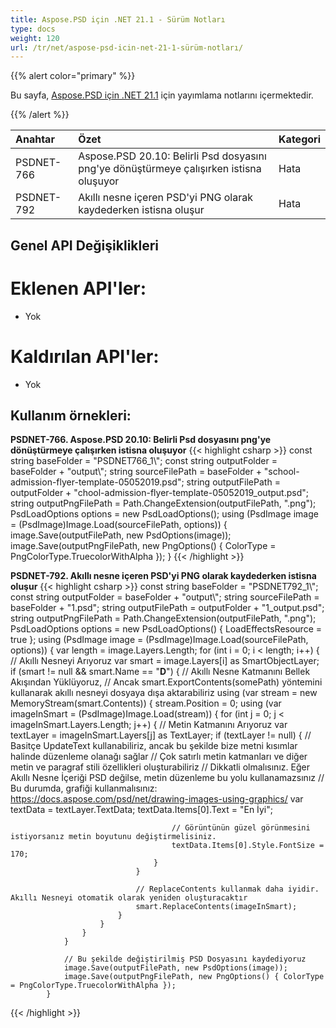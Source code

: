 ```yaml
---
title: Aspose.PSD için .NET 21.1 - Sürüm Notları
type: docs
weight: 120
url: /tr/net/aspose-psd-icin-net-21-1-sürüm-notları/
---
```


{{% alert color="primary" %}} 

Bu sayfa, [Aspose.PSD için .NET 21.1](https://www.nuget.org/packages/Aspose.PSD/) için yayımlama notlarını içermektedir.

{{% /alert %}} 

|**Anahtar**|**Özet**|**Kategori**|
| :- | :- | :- |
|PSDNET-766|Aspose.PSD 20.10: Belirli Psd dosyasını png'ye dönüştürmeye çalışırken istisna oluşuyor|Hata|
|PSDNET-792|Akıllı nesne içeren PSD'yi PNG olarak kaydederken istisna oluşur|Hata|

## **Genel API Değişiklikleri**
# **Eklenen API'ler:**
- Yok

# **Kaldırılan API'ler:**
- Yok

## **Kullanım örnekleri:**
**PSDNET-766. Aspose.PSD 20.10: Belirli Psd dosyasını png'ye dönüştürmeye çalışırken istisna oluşuyor**
{{< highlight csharp >}}
            const string baseFolder = "PSDNET766_1\\";
            const string outputFolder = baseFolder + "output\\";
            string sourceFilePath = baseFolder + "school-admission-flyer-template-05052019.psd";
            string outputFilePath = outputFolder + "chool-admission-flyer-template-05052019_output.psd";
            string outputPngFilePath = Path.ChangeExtension(outputFilePath, ".png");
            PsdLoadOptions options = new PsdLoadOptions();
            using (PsdImage image = (PsdImage)Image.Load(sourceFilePath, options))
            {
                image.Save(outputFilePath, new PsdOptions(image));
                image.Save(outputPngFilePath, new PngOptions() { ColorType = PngColorType.TruecolorWithAlpha });
            }
{{< /highlight >}}

**PSDNET-792. Akıllı nesne içeren PSD'yi PNG olarak kaydederken istisna oluşur**
{{< highlight csharp >}}
            const string baseFolder = "PSDNET792_1\\";
            const string outputFolder = baseFolder + "output\\";
            string sourceFilePath = baseFolder + "1.psd";
            string outputFilePath = outputFolder + "1_output.psd";
            string outputPngFilePath = Path.ChangeExtension(outputFilePath, ".png");
            PsdLoadOptions options = new PsdLoadOptions() { LoadEffectsResource = true };
            using (PsdImage image = (PsdImage)Image.Load(sourceFilePath, options))
            {
                var length = image.Layers.Length;
                for (int i = 0; i < length; i++)
                {
                    // Akıllı Nesneyi Arıyoruz
                    var smart = image.Layers[i] as SmartObjectLayer;
                    if (smart != null && smart.Name == "__D__")
                    {
                        // Akıllı Nesne Katmanını Bellek Akışından Yüklüyoruz,
                        // Ancak smart.ExportContents(somePath) yöntemini kullanarak akıllı nesneyi dosyaya dışa aktarabiliriz
                        using (var stream = new MemoryStream(smart.Contents))
                        {
                            stream.Position = 0;
                            using (var imageInSmart = (PsdImage)Image.Load(stream))
                            {
                                for (int j = 0; j < imageInSmart.Layers.Length; j++)
                                {
                                    // Metin Katmanını Arıyoruz
                                    var textLayer = imageInSmart.Layers[j] as TextLayer;
                                    if (textLayer != null)
                                    {
                                        // Basitçe UpdateText kullanabiliriz, ancak bu şekilde bize metni kısımlar halinde düzenleme olanağı sağlar
                                        // Çok satırlı metin katmanları ve diğer metin ve paragraf stili özellikleri oluşturabiliriz
                                        // Dikkatli olmalısınız. Eğer Akıllı Nesne İçeriği PSD değilse, metin düzenleme bu yolu kullanamazsınız
                                        // Bu durumda, grafiği kullanmalısınız: https://docs.aspose.com/psd/net/drawing-images-using-graphics/
                                        var textData = textLayer.TextData;
                                        textData.Items[0].Text = "En İyi";

                                        // Görüntünün güzel görünmesini istiyorsanız metin boyutunu değiştirmelisiniz.
                                        textData.Items[0].Style.FontSize = 170;
                                    }
                                }

                                // ReplaceContents kullanmak daha iyidir. Akıllı Nesneyi otomatik olarak yeniden oluşturacaktır
                                smart.ReplaceContents(imageInSmart);
                            }
                        }
                    }
                }

                // Bu şekilde değiştirilmiş PSD Dosyasını kaydediyoruz
                image.Save(outputFilePath, new PsdOptions(image));
                image.Save(outputPngFilePath, new PngOptions() { ColorType = PngColorType.TruecolorWithAlpha });
            }
{{< /highlight >}}
